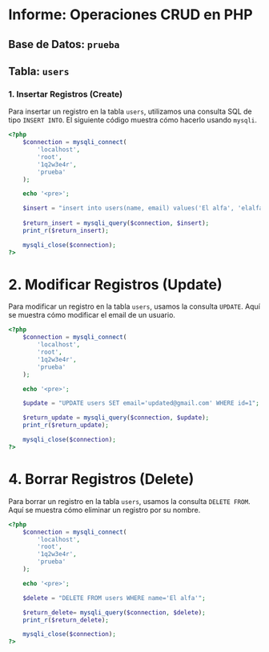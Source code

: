 # Informe: Operaciones CRUD en PHP

## Base de Datos: `prueba`
## Tabla: `users`

### 1. Insertar Registros (Create)

Para insertar un registro en la tabla `users`, utilizamos una consulta SQL de tipo `INSERT INTO`. El siguiente código muestra cómo hacerlo usando `mysqli`.

```php
<?php
    $connection = mysqli_connect(
        'localhost',
        'root',
        '1q2w3e4r',
        'prueba'
    );

    echo '<pre>';

    $insert = "insert into users(name, email) values('El alfa', 'elalfa@gmail.com')";
    
    $return_insert = mysqli_query($connection, $insert);
    print_r($return_insert);

    mysqli_close($connection);
?>
```

# 2. Modificar Registros (Update)

Para modificar un registro en la tabla `users`, usamos la consulta `UPDATE`. Aquí se muestra cómo modificar el email de un usuario.

```php
<?php
    $connection = mysqli_connect(
        'localhost',
        'root',
        '1q2w3e4r',
        'prueba'
    );

    echo '<pre>';

    $update = "UPDATE users SET email='updated@gmail.com' WHERE id=1";

    $return_update = mysqli_query($connection, $update);
    print_r($return_update);

    mysqli_close($connection);
?>
```

# 4. Borrar Registros (Delete)

Para borrar un registro en la tabla `users`, usamos la consulta `DELETE FROM`. Aquí se muestra cómo eliminar un registro por su nombre.

```php
<?php
    $connection = mysqli_connect(
        'localhost',
        'root',
        '1q2w3e4r',
        'prueba'
    );

    echo '<pre>';

    $delete = "DELETE FROM users WHERE name='El alfa'";

    $return_delete= mysqli_query($connection, $delete);
    print_r($return_delete);

    mysqli_close($connection);
?>
```
